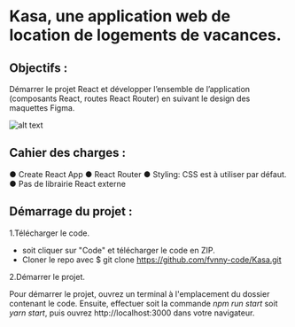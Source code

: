 # Kasa, une application web de location de logements de vacances.


## Objectifs :
Démarrer le projet React et développer l’ensemble de l’application (composants React, routes React Router) en suivant le design des maquettes Figma.

![alt text](./public/Kaza-homepage.png)

## Cahier des charges :
● Create React App ● React Router ● Styling: CSS est à utiliser par défaut. ● Pas de librairie React externe

## Démarrage du projet :

1.Télécharger le code.
- soit cliquer sur "Code" et télécharger le code en ZIP.
- Cloner le repo avec $ git clone https://github.com/fvnny-code/Kasa.git


2.Démarrer le projet. 

Pour démarrer le projet, ouvrez un terminal à l'emplacement du dossier contenant le code. Ensuite, effectuer soit la commande *npm run start* soit *yarn start*,  puis ouvrez http://localhost:3000 dans votre navigateur.
